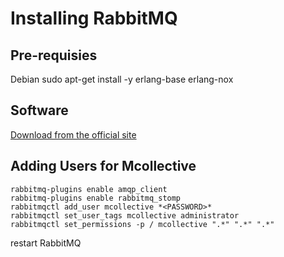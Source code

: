 Installing RabbitMQ
===================

Pre-requisies
-------------

Debian
    sudo apt-get install -y erlang-base erlang-nox

Software
--------

[Download from the official site](http://www.rabbitmq.com/download.html)


Adding Users for Mcollective
----------------------------
    rabbitmq-plugins enable amqp_client
    rabbitmq-plugins enable rabbitmq_stomp
    rabbitmqctl add_user mcollective *<PASSWORD>*
    rabbitmqctl set_user_tags mcollective administrator
    rabbitmqctl set_permissions -p / mcollective ".*" ".*" ".*"

restart RabbitMQ
